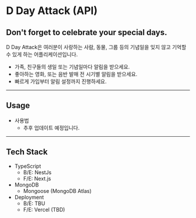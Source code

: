# D Day Attack (API)
## Don't forget to celebrate your special days.
D Day Attack은 여러분이 사랑하는 사람, 동물, 그룹 등의 기념일을 잊지 않고 기억할 수 있게 하는 어플리케이션입니다.

* 가족, 친구들의 생일 또는 기념일마다 알림을 받으세요.
* 좋아하는 영화, 또는 음반 발매 전 시기별 알림을 받으세요.
* 빠르게 가입부터 알림 설정까지 진행하세요.

---
## Usage
* 사용법
    * 추후 업데이트 예정입니다.
---
## Tech Stack
* TypeScript
    * B/E: NestJs
    * F/E: Next.js
* MongoDB
    * Mongoose (MongoDB Atlas)
* Deployment
    * B/E: TBU
    * F/E: Vercel (TBD)
